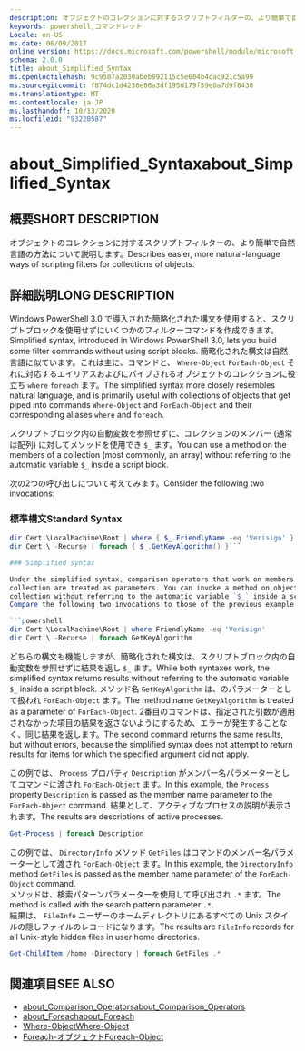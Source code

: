```yaml
---
description: オブジェクトのコレクションに対するスクリプトフィルターの、より簡単で自然言語の方法について説明します。
keywords: powershell,コマンドレット
Locale: en-US
ms.date: 06/09/2017
online version: https://docs.microsoft.com/powershell/module/microsoft.powershell.core/about/about_simplified_syntax?view=powershell-7&WT.mc_id=ps-gethelp
schema: 2.0.0
title: about_Simplified_Syntax
ms.openlocfilehash: 9c9587a2030abeb892115c5e604b4cac921c5a99
ms.sourcegitcommit: f874dc1d4236e06a3df195d179f59e0a7d9f8436
ms.translationtype: MT
ms.contentlocale: ja-JP
ms.lasthandoff: 10/13/2020
ms.locfileid: "93220587"
---
```

# <a name="about_simplified_syntax"></a><span data-ttu-id="2c41a-104">about_Simplified_Syntax</span><span class="sxs-lookup"><span data-stu-id="2c41a-104">about_Simplified_Syntax</span></span>

## <a name="short-description"></a><span data-ttu-id="2c41a-105">概要</span><span class="sxs-lookup"><span data-stu-id="2c41a-105">SHORT DESCRIPTION</span></span>
<span data-ttu-id="2c41a-106">オブジェクトのコレクションに対するスクリプトフィルターの、より簡単で自然言語の方法について説明します。</span><span class="sxs-lookup"><span data-stu-id="2c41a-106">Describes easier, more natural-language ways of scripting filters for collections of objects.</span></span>

## <a name="long-description"></a><span data-ttu-id="2c41a-107">詳細説明</span><span class="sxs-lookup"><span data-stu-id="2c41a-107">LONG DESCRIPTION</span></span>

<span data-ttu-id="2c41a-108">Windows PowerShell 3.0 で導入された簡略化された構文を使用すると、スクリプトブロックを使用せずにいくつかのフィルターコマンドを作成できます。</span><span class="sxs-lookup"><span data-stu-id="2c41a-108">Simplified syntax, introduced in Windows PowerShell 3.0, lets you build some filter commands without using script blocks.</span></span> <span data-ttu-id="2c41a-109">簡略化された構文は自然言語に似ています。これは主に、コマンドと、 `Where-Object` `ForEach-Object` それに対応するエイリアスおよびにパイプされるオブジェクトのコレクションに役立ち `where` `foreach` ます。</span><span class="sxs-lookup"><span data-stu-id="2c41a-109">The simplified syntax more closely resembles natural language, and is primarily useful with collections of objects that get piped into commands `Where-Object` and `ForEach-Object` and their corresponding aliases `where` and `foreach`.</span></span>

<span data-ttu-id="2c41a-110">スクリプトブロック内の自動変数を参照せずに、コレクションのメンバー (通常は配列) に対してメソッドを使用でき `$_` ます。</span><span class="sxs-lookup"><span data-stu-id="2c41a-110">You can use a method on the members of a collection (most commonly, an array) without referring to the automatic variable `$_` inside a script block.</span></span>

<span data-ttu-id="2c41a-111">次の2つの呼び出しについて考えてみます。</span><span class="sxs-lookup"><span data-stu-id="2c41a-111">Consider the following two invocations:</span></span>

### <a name="standard-syntax"></a><span data-ttu-id="2c41a-112">標準構文</span><span class="sxs-lookup"><span data-stu-id="2c41a-112">Standard Syntax</span></span>

```powershell
dir Cert:\LocalMachine\Root | where { $_.FriendlyName -eq 'Verisign' }
dir Cert:\ -Recurse | foreach { $_.GetKeyAlgorithm() }```

### Simplified syntax

Under the simplified syntax, comparison operators that work on members of objects in a
collection are treated as parameters. You can invoke a method on objects in a
collection without referring to the automatic variable `$_` inside a script block.
Compare the following two invocations to those of the previous example:

```powershell
dir Cert:\LocalMachine\Root | where FriendlyName -eq 'Verisign'
dir Cert:\ -Recurse | foreach GetKeyAlgorithm
```

<span data-ttu-id="2c41a-113">どちらの構文も機能しますが、簡略化された構文は、スクリプトブロック内の自動変数を参照せずに結果を返し `$_` ます。</span><span class="sxs-lookup"><span data-stu-id="2c41a-113">While both syntaxes work, the simplified syntax returns results without referring to the automatic variable `$_` inside a script block.</span></span>
<span data-ttu-id="2c41a-114">メソッド名 `GetKeyAlgorithm` は、のパラメーターとして扱われ `ForEach-Object` ます。</span><span class="sxs-lookup"><span data-stu-id="2c41a-114">The method name `GetKeyAlgorithm` is treated as a parameter of `ForEach-Object`.</span></span>
<span data-ttu-id="2c41a-115">2番目のコマンドは、指定された引数が適用されなかった項目の結果を返さないようにするため、エラーが発生することなく、同じ結果を返します。</span><span class="sxs-lookup"><span data-stu-id="2c41a-115">The second command returns the same results, but without errors, because the simplified syntax does not attempt to return results for items for which the specified argument did not apply.</span></span>

<span data-ttu-id="2c41a-116">この例では、 `Process` プロパティ `Description` がメンバー名パラメーターとしてコマンドに渡され `ForEach-Object` ます。</span><span class="sxs-lookup"><span data-stu-id="2c41a-116">In this example, the `Process` property `Description` is passed as the member name parameter to the `ForEach-Object` command.</span></span> <span data-ttu-id="2c41a-117">結果として、アクティブなプロセスの説明が表示されます。</span><span class="sxs-lookup"><span data-stu-id="2c41a-117">The results are descriptions of active processes.</span></span>

```powershell
Get-Process | foreach Description
```

<span data-ttu-id="2c41a-118">この例では、 `DirectoryInfo` メソッド `GetFiles` はコマンドのメンバー名パラメーターとして渡され `ForEach-Object` ます。</span><span class="sxs-lookup"><span data-stu-id="2c41a-118">In this example, the `DirectoryInfo` method `GetFiles` is passed as the member name parameter of the `ForEach-Object` command.</span></span>  
<span data-ttu-id="2c41a-119">メソッドは、検索パターンパラメーターを使用して呼び出され `.*` ます。</span><span class="sxs-lookup"><span data-stu-id="2c41a-119">The method is called with the search pattern parameter `.*`.</span></span>  
<span data-ttu-id="2c41a-120">結果は、 `FileInfo` ユーザーのホームディレクトリにあるすべての Unix スタイルの隠しファイルのレコードになります。</span><span class="sxs-lookup"><span data-stu-id="2c41a-120">The results are `FileInfo` records for all Unix-style hidden files in user home directories.</span></span>

```powershell
Get-ChildItem /home -Directory | foreach GetFiles .*
```

## <a name="see-also"></a><span data-ttu-id="2c41a-121">関連項目</span><span class="sxs-lookup"><span data-stu-id="2c41a-121">SEE ALSO</span></span>

- [<span data-ttu-id="2c41a-122">about_Comparison_Operators</span><span class="sxs-lookup"><span data-stu-id="2c41a-122">about_Comparison_Operators</span></span>](about_Comparison_Operators.md)
- [<span data-ttu-id="2c41a-123">about_Foreach</span><span class="sxs-lookup"><span data-stu-id="2c41a-123">about_Foreach</span></span>](about_Foreach.md)
- [<span data-ttu-id="2c41a-124">Where-Object</span><span class="sxs-lookup"><span data-stu-id="2c41a-124">Where-Object</span></span>](xref:Microsoft.PowerShell.Core.Where-Object)
- [<span data-ttu-id="2c41a-125">Foreach-オブジェクト</span><span class="sxs-lookup"><span data-stu-id="2c41a-125">Foreach-Object</span></span>](xref:Microsoft.PowerShell.Core.ForEach-Object)
